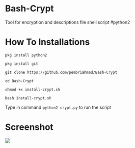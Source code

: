 # Bash-Crypt

Tool for encryption and descriptions file shell script
#python2

# How To Installations

```pkg install python2```

```pkg install git```

```git clone https://github.com/pembriahmad/Bash-Crypt```

```cd Bash-Crypt```

```chmod +x install-crypt.sh```

```bash install-crypt.sh```

Type in command  ```python2 crypt.py``` to run the script

# Screenshot
![](https://gitlab.com/pembriahmad/resources/-/raw/master/Bash-Crypt/Screenshot_20201005-132759.jpg)
